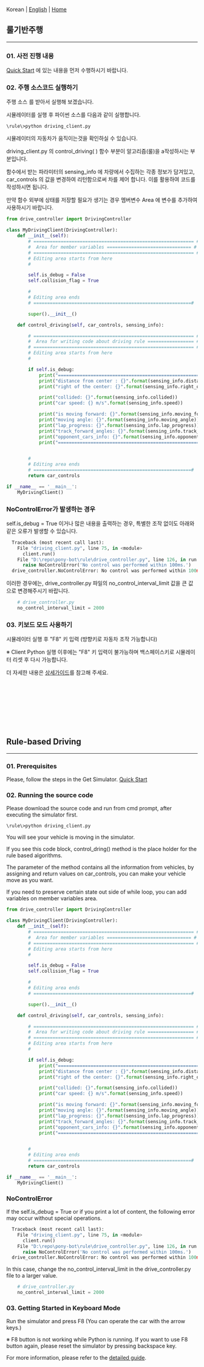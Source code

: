 Korean | [English](./Rulebase_Start_Eng.md)  | [Home](../README.md)

## 룰기반주행 
-------------------
### 01. 사전 진행 내용

[Quick Start](./Readme.md) 에 있는 내용을 먼저 수행하시기 바랍니다.



### 02. 주행 소스코드 실행하기

주행 소스 를 받아서 실행해 보겠습니다.

시뮬레이터를 실행 후 파이썬 소스를 다음과 같이 실행합니다.
```
\rule\>python driving_client.py
```

시뮬레이터의 자동차가 움직이는것을 확인하실 수 있습니다.


driving_client.py 의 control_driving( ) 함수 부분이 알고리즘(룰)을 a작성하시는 부분입니다.

함수에서 받는 파라미터의 sensing_info 에 차량에서 수집하는 각종 정보가 담겨있고, car_controls 의 값을 변경하여 리턴함으로써 차를 제어 합니다. 이를 활용하여 코드를 작성하시면 됩니다.

만약 함수 외부에 상태를 저장할 필요가 생기는 경우 멤버변수 Area 에 변수를 추가하여 사용하시기 바랍니다.


```python
from drive_controller import DrivingController

class MyDrivingClient(DrivingController):
    def __init__(self):
        # =========================================================== #
        #  Area for member variables =============================== #
        # =========================================================== #
        # Editing area starts from here
        #

        self.is_debug = False
        self.collision_flag = True

        #
        # Editing area ends
        # ==========================================================#

        super().__init__()

    def control_driving(self, car_controls, sensing_info):

        # =========================================================== #
        #  Area for writing code about driving rule ================= #
        # =========================================================== #
        # Editing area starts from here
        #

        if self.is_debug:
            print("=========================================================")
            print("distance from center : {}".format(sensing_info.distance_from_center))
            print("right of the center: {}".format(sensing_info.right_of_center))

            print("collided: {}".format(sensing_info.collided))
            print("car speed: {} m/s".format(sensing_info.speed))

            print("is moving forward: {}".format(sensing_info.moving_forward))
            print("moving angle: {}".format(sensing_info.moving_angle))
            print("lap_progress: {}".format(sensing_info.lap_progress))
            print("track_forward_angles: {}".format(sensing_info.track_forward_angles))
            print("opponent_cars_info: {}".format(sensing_info.opponent_cars_info))
            print("=========================================================")


        #
        # Editing area ends
        # ==========================================================#
        return car_controls

if __name__ == '__main__':
    MyDrivingClient()

```


### NoControlError가 발생하는 경우

self.is_debug = True 이거나 많은 내용을 출력하는 경우, 특별한 조작 없이도 아래와 같은 오류가 발생할 수 있습니다.

```python
  Traceback (most recent call last):
    File "driving_client.py", line 75, in <module>
      client.run()
    File "D:\repo\pony-bot\rule\drive_controller.py", line 126, in run
      raise NoControlError('No control was performed within 100ms.')
  drive_controller.NoControlError: No control was performed within 100ms.
```     


이러한 경우에는, drive_controller.py 파일의 no_control_interval_limit 값을 큰 값으로 변경해주시기 바랍니다.
```python
    # drive_controller.py
    no_control_interval_limit = 2000
```


### 03. 키보드 모드 사용하기

시뮬레이터 실행 후 "F8" 키 입력 (방향키로 자동차 조작 가능합니다)

※ Client Python 실행 이후에는 "F8" 키 입력이 불가능하며 백스페이스키로 시뮬레이터 리셋 후 다시 가능합니다.


더 자세한 내용은 [상세가이드](./Rulebase_Detail.md)를 참고해 주세요.

<br><br>
--------------
<br><br>

## Rule-based Driving 
-------------------
### 01. Prerequisites

Please, follow the steps in the Get Simulator. [Quick Start](./Readme.md) 



### 02. Running the source code

Please download the source code and run from cmd prompt, after executing the simulator first.
```
\rule\>python driving_client.py
```

You will see your vehicle is moving in the simulator.

If you see this code block, control_dring() method is the place holder for the rule based algorithms.

The parameter of the method contains all the information from vehicles, by assigning and return values on car_controls, you can make your vehicle move as you want.

If you need to preserve certain state out side of while loop, you can add variables on member variables area.



```python
from drive_controller import DrivingController

class MyDrivingClient(DrivingController):
    def __init__(self):
        # =========================================================== #
        #  Area for member variables =============================== #
        # =========================================================== #
        # Editing area starts from here
        #

        self.is_debug = False
        self.collision_flag = True

        #
        # Editing area ends
        # ==========================================================#

        super().__init__()

    def control_driving(self, car_controls, sensing_info):

        # =========================================================== #
        #  Area for writing code about driving rule ================= #
        # =========================================================== #
        # Editing area starts from here
        #

        if self.is_debug:
            print("=========================================================")
            print("distance from center : {}".format(sensing_info.distance_from_center))
            print("right of the center: {}".format(sensing_info.right_of_center))

            print("collided: {}".format(sensing_info.collided))
            print("car speed: {} m/s".format(sensing_info.speed))

            print("is moving forward: {}".format(sensing_info.moving_forward))
            print("moving angle: {}".format(sensing_info.moving_angle))
            print("lap_progress: {}".format(sensing_info.lap_progress))
            print("track_forward_angles: {}".format(sensing_info.track_forward_angles))
            print("opponent_cars_info: {}".format(sensing_info.opponent_cars_info))
            print("=========================================================")


        #
        # Editing area ends
        # ==========================================================#
        return car_controls

if __name__ == '__main__':
    MyDrivingClient()

```


### NoControlError

If the self.is_debug = True or if you print a lot of content, the following error may occur without special operations.

```python
  Traceback (most recent call last):
    File "driving_client.py", line 75, in <module>
      client.run()
    File "D:\repo\pony-bot\rule\drive_controller.py", line 126, in run
      raise NoControlError('No control was performed within 100ms.')
  drive_controller.NoControlError: No control was performed within 100ms.
```     


In this case, change the no_control_interval_limit in the drive_controller.py file to a larger value.

```python
    # drive_controller.py
    no_control_interval_limit = 2000
```


### 03. Getting Started in Keyboard Mode

Run the simulator and press F8 (You can operate the car with the arrow keys.)

※ F8 button is not working while Python is running. If you want to use F8 button again, please reset the simulator by pressing backspace key.

For more information, please refer to the [detailed guide](./Rulebase_Detail.md).
